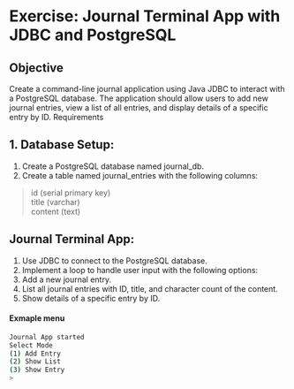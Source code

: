 # Exercise: Journal Terminal App with JDBC and PostgreSQL
## Objective
Create a command-line journal application using Java JDBC to interact with a PostgreSQL database. The application should allow users to add new journal entries, view a list of all entries, and display details of a specific entry by ID.
Requirements

## 1. Database Setup:
1. Create a PostgreSQL database named journal_db.
2. Create a table named journal_entries with the following columns:  
> id (serial primary key)  
> title (varchar)  
> content (text)  

## Journal Terminal App:
1. Use JDBC to connect to the PostgreSQL database.
2. Implement a loop to handle user input with the following options:
3. Add a new journal entry.
4. List all journal entries with ID, title, and character count of the content.
5. Show details of a specific entry by ID.

#### Exmaple menu
```bash
Journal App started
Select Mode
(1) Add Entry
(2) Show List
(3) Show Entry
> 
```